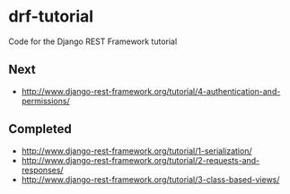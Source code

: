 # drf-tutorial

Code for the Django REST Framework tutorial

## Next

- http://www.django-rest-framework.org/tutorial/4-authentication-and-permissions/

## Completed

- http://www.django-rest-framework.org/tutorial/1-serialization/
- http://www.django-rest-framework.org/tutorial/2-requests-and-responses/
- http://www.django-rest-framework.org/tutorial/3-class-based-views/
